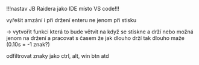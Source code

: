 !!!nastav JB Raidera jako IDE místo VS code!!!

vyřešit amzání i při držení enteru ne jenom při stisku

-> vytvořit funkci která to bude větvit na když se stiskne a drží nebo možná jenom na držení a pracovat s časem že jak dlouho drží tak dlouho maže (0.10s = -1 znak?)

odfiltrovat znaky jako ctrl, alt, win btn atd 

